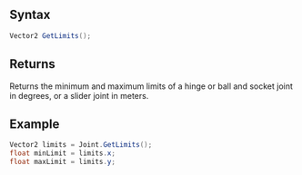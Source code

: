 ## Syntax

```csharp
Vector2 GetLimits();
```

## Returns

Returns the minimum and maximum limits of a hinge or ball and socket joint in degrees, or a slider joint in meters.

## Example

```csharp
Vector2 limits = Joint.GetLimits();
float minLimit = limits.x;
float maxLimit = limits.y;
```